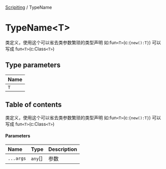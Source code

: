 [Scripiting](../groups/Scripiting.Scripiting.md) / TypeName

# TypeName<T\> <Badge type="tip" text="Interface" /> <Score text="TypeName<T\>" />

类定义，使用这个可以省去类参数繁琐的类型声明    如:fun`<T>`(c:`{new():T}`) 可以写成 fun`<T>`(c:Class`<T>`)

## Type parameters

| Name |
| :------ |
| `T` |

## Table of contents

类定义，使用这个可以省去类参数繁琐的类型声明    如:fun`<T>`(c:`{new():T}`) 可以写成 fun`<T>`(c:Class`<T>`)

#### Parameters

| Name | Type | Description |
| :------ | :------ | :------ |
| `...args` | `any`[] | 参数 |
